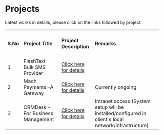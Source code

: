 # Projects
Latest works in details, please click on the links followed by project.

<table width="100%" class="table table-striped">
 <tr>
 <td><h4>S.No</h4></td>
 <td><h4>Project Title</h4></td>
 <td><h4>Project Description</h4></td>
 <td><h4>Remarks</h4></td>
 
 </tr>
 
 <tr>
 <td>1</td>
 <td>FlashText Bulk SMS Provider</td>
 <td><a href="https://github.com/saidasoft/projects/tree/master/flashtext">Click here for details</a></td>
 <td>&nbsp;</td>
 </tr>
 
 <tr>
 <td>2</td>
 <td>Mach Payments –A Gateway</td>
 <td><a href="https://github.com/saidasoft/projects/tree/master/machpayments">Click here for details</a></td>
 <td>Currently ongoing</td>
 </tr>
 
 <tr>
 <td>3</td>
 <td>CRMDesk - For Business Management</td>
 <td><a href="https://github.com/saidasoft/projects/tree/master/crmdesk">Click here for details</a></td>
 <td>Intranet access (System setup will be installed/configured in client's local network/infrastructure)</td>
 </tr>
 
</table>
